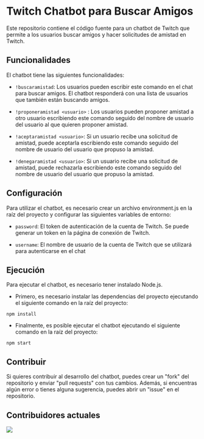 # Twitch Chatbot para Buscar Amigos
Este repositorio contiene el código fuente para un chatbot de Twitch que permite a los usuarios buscar amigos y hacer solicitudes de amistad en Twitch.

## Funcionalidades
El chatbot tiene las siguientes funcionalidades:

* `!buscaramistad`: Los usuarios pueden escribir este comando en el chat para buscar amigos. El chatbot responderá con una lista de usuarios que también están buscando amigos.

* `!proponeramistad <usuario>` : Los usuarios pueden proponer amistad a otro usuario escribiendo este comando seguido del nombre de usuario del usuario al que quieren proponer amistad.

* `!aceptaramistad <usuario>`: Si un usuario recibe una solicitud de amistad, puede aceptarla escribiendo este comando seguido del nombre de usuario del usuario que propuso la amistad.

* `!denegaramistad <usuario>`: Si un usuario recibe una solicitud de amistad, puede rechazarla escribiendo este comando seguido del nombre de usuario del usuario que propuso la amistad.

## Configuración
Para utilizar el chatbot, es necesario crear un archivo environment.js en la raíz del proyecto y configurar las siguientes variables de entorno:

* `password`: El token de autenticación de la cuenta de Twitch. Se puede generar un token en la página de conexión de Twitch.
    
* `username`: El nombre de usuario de la cuenta de Twitch que se utilizará para autenticarse en el chat

## Ejecución
Para ejecutar el chatbot, es necesario tener instalado Node.js.

* Primero, es necesario instalar las dependencias del proyecto ejecutando el siguiente comando en la raíz del proyecto:

``` npm install ```

* Finalmente, es posible ejecutar el chatbot ejecutando el siguiente comando en la raíz del proyecto:

``` npm start ```

## Contribuir

Si quieres contribuir al desarrollo del chatbot, puedes crear un "fork" del repositorio y enviar "pull requests" con tus cambios. Además, si encuentras algún error o tienes alguna sugerencia, puedes abrir un "issue" en el repositorio.

## Contribuidores actuales

<a href = "https://github.com/Xilerth/make-friends-twitch/contributors">
  <img src = "https://contrib.rocks/image?repo=xilerth/make-friends-twitch"/>
</a>


